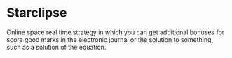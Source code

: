 # Starclipse
Online space real time strategy in which you can get additional bonuses for score good marks in the electronic journal 
or the solution to something, such as a solution of the equation.
